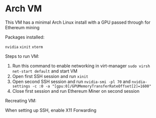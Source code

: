 # Arch VM

This VM has a minimal Arch Linux install with a GPU passed through for Ethereum mining


Packages installed:

`nvidia`
`xinit`
`xterm`

Steps to run VM:
1. Run this command to enable networking in virt-manager `sudo virsh net-start default` and start VM
2. Open first SSH session and run `xinit`
3. Open second SSH session and run `nvidia-smi -pl 70` and `nvidia-settings -c :0 -a "[gpu:0]/GPUMemoryTransferRateOffset[2]=1600"`
4. Close first session and run Ethereum Miner on second session


Recreating VM:


When setting up SSH, enable X11 Forwarding


